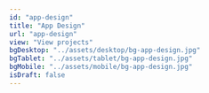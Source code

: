 ```yaml
---
id: "app-design"
title: "App Design"
url: "app-design"
view: "View projects"
bgDesktop: "../assets/desktop/bg-app-design.jpg"
bgTablet: "../assets/tablet/bg-app-design.jpg"
bgMobile: "../assets/mobile/bg-app-design.jpg"
isDraft: false
---
```

